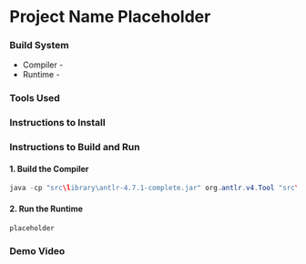 # Project Name Placeholder

### Build System
* Compiler - 
* Runtime -

### Tools Used

### Instructions to Install

### Instructions to Build and Run

#### 1. Build the Compiler
```java
java -cp "src\library\antlr-4.7.1-complete.jar" org.antlr.v4.Tool "src\SEALang.g4"
```

#### 2. Run the Runtime
```java
placeholder
```

### Demo Video
